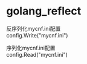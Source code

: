 # golang_reflect

反序列化mycnf.ini配置  
config.Write("mycnf.ini")

序列化mycnf.ini配置  
config.Read("mycnf.ini")
